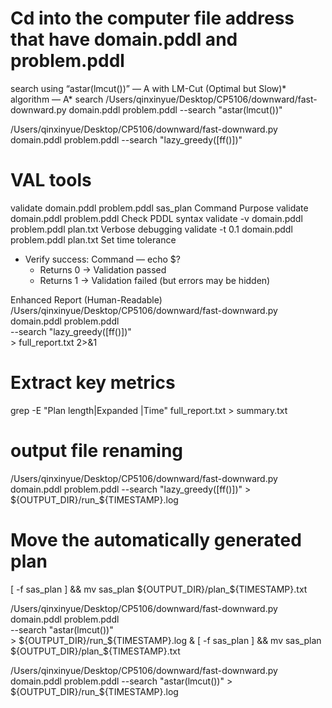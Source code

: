 # Cd into the computer file address that have domain.pddl and problem.pddl 


search using “astar(lmcut())” —  A with LM-Cut (Optimal but Slow)* algorithm — A* search
/Users/qinxinyue/Desktop/CP5106/downward/fast-downward.py domain.pddl problem.pddl --search "astar(lmcut())" 

/Users/qinxinyue/Desktop/CP5106/downward/fast-downward.py domain.pddl problem.pddl --search "lazy_greedy([ff()])" 


# VAL tools
 validate domain.pddl problem.pddl sas_plan
Command	Purpose
validate domain.pddl problem.pddl	Check PDDL syntax
validate -v domain.pddl problem.pddl plan.txt	Verbose debugging
validate -t 0.1 domain.pddl problem.pddl plan.txt	Set time tolerance
* Verify success: Command — echo $? 
    * Returns 0 → Validation passed
    * Returns 1 → Validation failed (but errors may be hidden)

Enhanced Report (Human-Readable)
/Users/qinxinyue/Desktop/CP5106/downward/fast-downward.py \
    domain.pddl problem.pddl \
    --search "lazy_greedy([ff()])" \
    > full_report.txt 2>&1

# Extract key metrics
grep -E "Plan length|Expanded |Time" full_report.txt > summary.txt




# output file renaming
/Users/qinxinyue/Desktop/CP5106/downward/fast-downward.py domain.pddl problem.pddl --search "lazy_greedy([ff()])" > ${OUTPUT_DIR}/run_${TIMESTAMP}.log 
# Move the automatically generated plan
[ -f sas_plan ] && mv sas_plan ${OUTPUT_DIR}/plan_${TIMESTAMP}.txt


/Users/qinxinyue/Desktop/CP5106/downward/fast-downward.py \
    domain.pddl problem.pddl \
    --search "astar(lmcut())" \
    > ${OUTPUT_DIR}/run_${TIMESTAMP}.log & [ -f sas_plan ] && mv sas_plan ${OUTPUT_DIR}/plan_${TIMESTAMP}.txt


/Users/qinxinyue/Desktop/CP5106/downward/fast-downward.py domain.pddl problem.pddl --search "astar(lmcut())" > ${OUTPUT_DIR}/run_${TIMESTAMP}.log 
